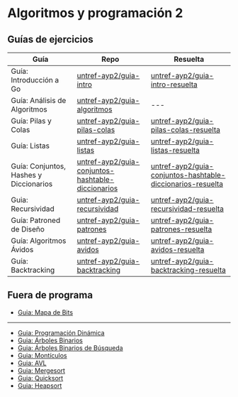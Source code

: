 # Algoritmos y programación 2

## Guías de ejercicios

| Guía                                   | Repo                                                                                                                      | Resuelta                                                                                                                                    |
| -------------------------------------- | ------------------------------------------------------------------------------------------------------------------------- | ------------------------------------------------------------------------------------------------------------------------------------------- |
| Guía: Introducción a Go                | [untref-ayp2/guia-intro](https://github.com/untref-ayp2/guia-intro)                                                       | [untref-ayp2/guia-intro-resuelta](https://github.com/untref-ayp2/guia-intro-resuelta)                                                       |
| Guía: Análisis de Algoritmos           | [untref-ayp2/guia-algoritmos](https://github.com/untref-ayp2/guia-algoritmos)                                             | ---                                                                                                                                         |
| Guía: Pilas y Colas                    | [untref-ayp2/guia-pilas-colas](https://github.com/untref-ayp2/guia-pilas-colas)                                           | [untref-ayp2/guia-pilas-colas-resuelta](https://github.com/untref-ayp2/guia-pilas-colas-resuelta)                                           |
| Guía: Listas                           | [untref-ayp2/guia-listas](https://github.com/untref-ayp2/guia-listas)                                                     | [untref-ayp2/guia-listas-resuelta](https://github.com/untref-ayp2/guia-listas-resuelta)                                                     |
| Guía: Conjuntos, Hashes y Diccionarios | [untref-ayp2/guia-conjuntos-hashtable-diccionarios](https://github.com/untref-ayp2/guia-conjuntos-hashtable-diccionarios) | [untref-ayp2/guia-conjuntos-hashtable-diccionarios-resuelta](https://github.com/untref-ayp2/guia-conjuntos-hashtable-diccionarios-resuelta) |
| Guia: Recursividad                     | [untref-ayp2/guia-recursividad](https://github.com/untref-ayp2/guia-recursividad)                                         | [untref-ayp2/guia-recursividad-resuelta](https://github.com/untref-ayp2/guia-recursividad-resuelta)                                         |
| Guía: Patroned de Diseño               | [untref-ayp2/guia-patrones](https://github.com/untref-ayp2/guia-patrones)                                                 | [untref-ayp2/guia-patrones-resuelta](https://github.com/untref-ayp2/guia-patrones-resuelta)                                                 |
| Guía: Algoritmos Ávidos                | [untref-ayp2/guia-avidos](https://github.com/untref-ayp2/guia-avidos)                                                     | [untref-ayp2/guia-avidos-resuelta](https://github.com/untref-ayp2/guia-avidos-resuelta)                                                     |
| Guía: Backtracking                     | [untref-ayp2/guia-backtracking](https://github.com/untref-ayp2/guia-backtracking)                                         | [untref-ayp2/guia-backtracking-resuelta](https://github.com/untref-ayp2/guia-backtracking-resuelta)                                         |

## Fuera de programa

- [Guia: Mapa de Bits](https://github.com/untref-ayp2/guia-bitmaps)

---

- [Guia: Programación Dinámica](https://github.com/untref-ayp2-guias/guia-programacion-dinamica)
- [Guia: Árboles Binarios](https://github.com/untref-ayp2-guias/guia-binary-tree)
- [Guia: Árboles Binarios de Búsqueda](https://github.com/untref-ayp2-guias/guia-bst)
- [Guia: Montículos](https://github.com/untref-ayp2-guias/guia-monticulos)
- [Guia: AVL](https://github.com/untref-ayp2-guias/guia-avl)
- [Guia: Mergesort](https://github.com/untref-ayp2-guias/guia-mergesort)
- [Guia: Quicksort](https://github.com/untref-ayp2-guias/guia-quicksort)
- [Guia: Heapsort](https://github.com/untref-ayp2-guias/guia-heapsort)
